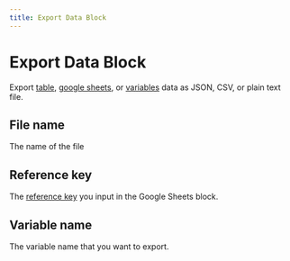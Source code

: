 ```yaml
---
title: Export Data Block
---
```


# Export Data Block

Export [table](../workflow/table.md), [google sheets](./google-sheets.md), or [variables](../workflow/variables.md) data as JSON, CSV, or plain text file.

## File name

The name of the file

## Reference key

The [reference key](./google-sheets.html#reference-key) you input in the Google Sheets block.

## Variable name

The variable name that you want to export.
